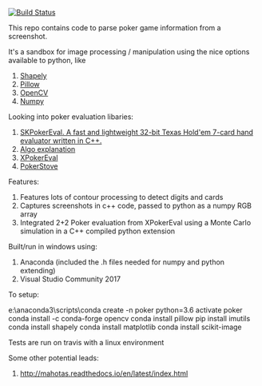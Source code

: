 [![Build Status](https://travis-ci.org/eric7237cire/poker.svg?branch=master)](https://travis-ci.org/eric7237cire/poker)

This repo contains code to parse poker game information from a screenshot.

It's a sandbox for image processing / manipulation using the nice options available to python, like

1.  [Shapely](https://toblerity.org/shapely/manual.html)
2.  [Pillow](https://python-pillow.org/)
3.  [OpenCV](https://opencv-python-tutroals.readthedocs.io/en/latest/)
4.  [Numpy](http://www.numpy.org/)



Looking into poker evaluation libaries:

1.  [SKPokerEval.  A fast and lightweight 32-bit Texas Hold'em 7-card hand evaluator written in C++.](https://github.com/kennethshackleton/SKPokerEval)
2.  [Algo explanation](http://suffe.cool/poker/evaluator.html)
3.  [XPokerEval](https://web.archive.org/web/20111103160502/http://www.codingthewheel.com/archives/poker-hand-evaluator-roundup#2p2)
4.  [PokerStove](https://github.com/andrewprock/pokerstove)


Features:

1.  Features lots of contour processing to detect digits and cards
2.  Captures screenshots in c++ code, passed to python as a numpy RGB array
3.  Integrated 2+2 Poker evaluation from XPokerEval using a Monte Carlo simulation in a C++ compiled python extension

Built/run in windows using:

1)  Anaconda (included the .h files needed for numpy and python extending)
2)  Visual Studio Community 2017

To setup:


e:\anaconda3\scripts\conda create -n poker python=3.6
activate poker
conda install -c conda-forge opencv
conda install pillow
pip install imutils
conda install shapely
conda install matplotlib
conda install scikit-image

Tests are run on travis with a linux environment


Some other potential leads:
1. http://mahotas.readthedocs.io/en/latest/index.html

